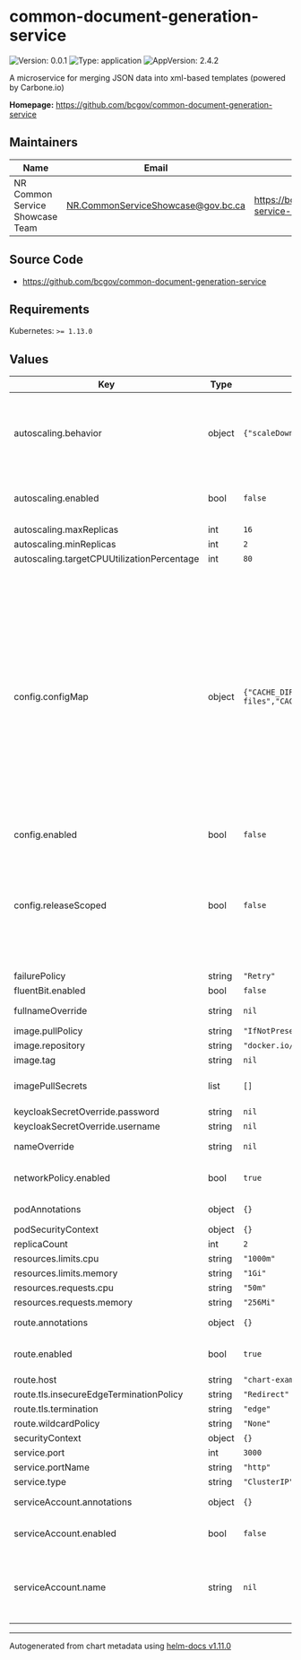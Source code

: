 # common-document-generation-service

![Version: 0.0.1](https://img.shields.io/badge/Version-0.0.1-informational?style=flat-square) ![Type: application](https://img.shields.io/badge/Type-application-informational?style=flat-square) ![AppVersion: 2.4.2](https://img.shields.io/badge/AppVersion-2.4.2-informational?style=flat-square)

A microservice for merging JSON data into xml-based templates (powered by Carbone.io)

**Homepage:** <https://github.com/bcgov/common-document-generation-service>

## Maintainers

| Name | Email | Url |
| ---- | ------ | --- |
| NR Common Service Showcase Team | <NR.CommonServiceShowcase@gov.bc.ca> | <https://bcgov.github.io/common-service-showcase/team.html> |

## Source Code

* <https://github.com/bcgov/common-document-generation-service>

## Requirements

Kubernetes: `>= 1.13.0`

## Values

| Key | Type | Default | Description |
|-----|------|---------|-------------|
| autoscaling.behavior | object | `{"scaleDown":{"policies":[{"periodSeconds":120,"type":"Pods","value":1}],"selectPolicy":"Max","stabilizationWindowSeconds":120},"scaleUp":{"policies":[{"periodSeconds":30,"type":"Pods","value":2}],"selectPolicy":"Max","stabilizationWindowSeconds":0}}` | behavior configures the scaling behavior of the target in both Up and Down directions (scaleUp and scaleDown fields respectively). |
| autoscaling.enabled | bool | `false` | Specifies whether the Horizontal Pod Autoscaler should be created |
| autoscaling.maxReplicas | int | `16` |  |
| autoscaling.minReplicas | int | `2` |  |
| autoscaling.targetCPUUtilizationPercentage | int | `80` |  |
| config.configMap | object | `{"CACHE_DIR":"/tmp/carbone-files","CACHE_SIZE":"2GB","CONVERTER_FACTORY_TIMEOUT":"60000","KC_PUBLICKEY":null,"KC_REALM":null,"KC_SERVERURL":null,"SERVER_BODYLIMIT":"100mb","SERVER_LOGLEVEL":"http","SERVER_PORT":"3000","START_CARBONE":"true","UPLOAD_FIELD_NAME":"template","UPLOAD_FILE_COUNT":"1","UPLOAD_FILE_SIZE":"25MB"}` | These values will be wholesale added to the configmap as is; refer to the cdogs documentation for what each of these values mean and whether you need them defined. Ensure that all values are represented explicitly as strings, as non-string values will not translate over as expected into container environment variables. For configuration keys named `*_ENABLED`, either leave them commented/undefined, or set them to string value "true". |
| config.enabled | bool | `false` |  |
| config.releaseScoped | bool | `false` | This should be set to true if and only if you require configmaps and secrets to be release scoped. In the event you want all instances in the same namespace to share a similar configuration, this should be set to false |
| failurePolicy | string | `"Retry"` |  |
| fluentBit.enabled | bool | `false` |  |
| fullnameOverride | string | `nil` | String to fully override fullname |
| image.pullPolicy | string | `"IfNotPresent"` |  |
| image.repository | string | `"docker.io/bcgovimages"` |  |
| image.tag | string | `nil` |  |
| imagePullSecrets | list | `[]` | Specify docker-registry secret names as an array |
| keycloakSecretOverride.password | string | `nil` |  |
| keycloakSecretOverride.username | string | `nil` |  |
| nameOverride | string | `nil` | String to partially override fullname |
| networkPolicy.enabled | bool | `true` | Specifies whether a network policy should be created |
| podAnnotations | object | `{}` | Annotations for cdogs pods |
| podSecurityContext | object | `{}` |  |
| replicaCount | int | `2` |  |
| resources.limits.cpu | string | `"1000m"` |  |
| resources.limits.memory | string | `"1Gi"` |  |
| resources.requests.cpu | string | `"50m"` |  |
| resources.requests.memory | string | `"256Mi"` |  |
| route.annotations | object | `{}` | Annotations to add to the route |
| route.enabled | bool | `true` | Specifies whether a route should be created |
| route.host | string | `"chart-example.local"` |  |
| route.tls.insecureEdgeTerminationPolicy | string | `"Redirect"` |  |
| route.tls.termination | string | `"edge"` |  |
| route.wildcardPolicy | string | `"None"` |  |
| securityContext | object | `{}` |  |
| service.port | int | `3000` |  |
| service.portName | string | `"http"` |  |
| service.type | string | `"ClusterIP"` |  |
| serviceAccount.annotations | object | `{}` | Annotations to add to the service account |
| serviceAccount.enabled | bool | `false` | Specifies whether a service account should be created |
| serviceAccount.name | string | `nil` | The name of the service account to use. If not set and create is true, a name is generated using the fullname template |

----------------------------------------------
Autogenerated from chart metadata using [helm-docs v1.11.0](https://github.com/norwoodj/helm-docs/releases/v1.11.0)
